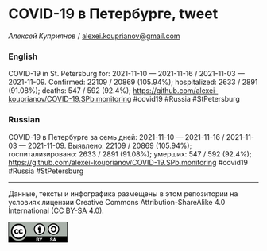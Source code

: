 COVID-19 в Петербурге, tweet
============================

*Алексей Куприянов* /
<a href="mailto:alexei.kouprianov@gmail.com" class="email">alexei.kouprianov@gmail.com</a>

### English

COVID-19 in St. Petersburg for: 2021-11-10 — 2021-11-16 / 2021-11-03 —
2021-11-09. Сonfirmed: 22109 / 20869 (105.94%); hospitalized: 2633 /
2891 (91.08%); deaths: 547 / 592 (92.4%);
<a href="https://github.com/alexei-kouprianov/COVID-19.SPb.monitoring" class="uri">https://github.com/alexei-kouprianov/COVID-19.SPb.monitoring</a>
\#covid19 \#Russia \#StPetersburg

### Russian

COVID-19 в Петербурге за семь дней: 2021-11-10 — 2021-11-16 / 2021-11-03
— 2021-11-09. Выявлено: 22109 / 20869 (105.94%); госпитализировано: 2633
/ 2891 (91.08%); умерших: 547 / 592 (92.4%);
<a href="https://github.com/alexei-kouprianov/COVID-19.SPb.monitoring" class="uri">https://github.com/alexei-kouprianov/COVID-19.SPb.monitoring</a>
\#covid19 \#Russia \#StPetersburg

------------------------------------------------------------------------

Данные, тексты и инфографика размещены в этом репозитории на условиях
лицензии Creative Commons Attribution-ShareAlike 4.0 International ([CC
BY-SA 4.0](https://creativecommons.org/licenses/by-sa/4.0/)).

![](../misc/CC-BY-SA-icon.png "CC-BY-SA")
